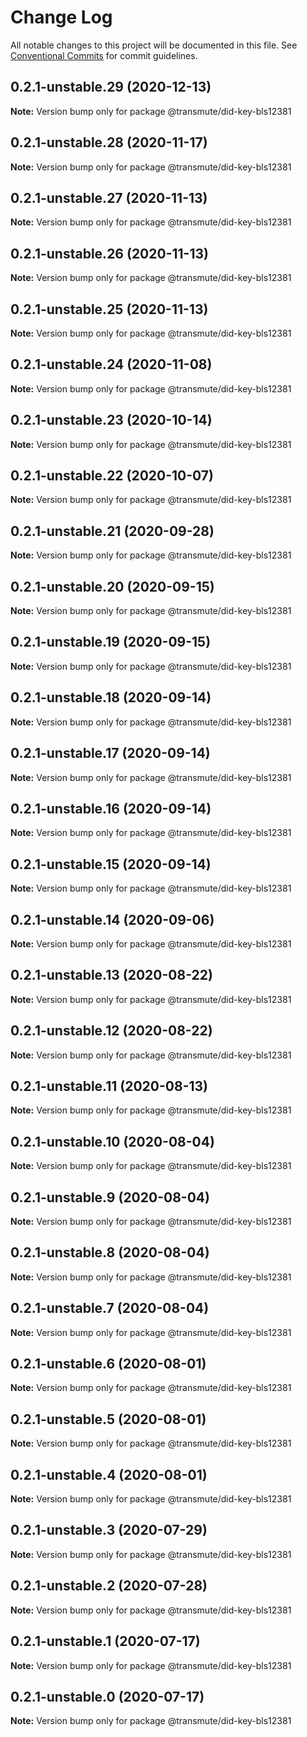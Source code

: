 # Change Log

All notable changes to this project will be documented in this file.
See [Conventional Commits](https://conventionalcommits.org) for commit guidelines.

## 0.2.1-unstable.29 (2020-12-13)

**Note:** Version bump only for package @transmute/did-key-bls12381





## 0.2.1-unstable.28 (2020-11-17)

**Note:** Version bump only for package @transmute/did-key-bls12381





## 0.2.1-unstable.27 (2020-11-13)

**Note:** Version bump only for package @transmute/did-key-bls12381





## 0.2.1-unstable.26 (2020-11-13)

**Note:** Version bump only for package @transmute/did-key-bls12381





## 0.2.1-unstable.25 (2020-11-13)

**Note:** Version bump only for package @transmute/did-key-bls12381





## 0.2.1-unstable.24 (2020-11-08)

**Note:** Version bump only for package @transmute/did-key-bls12381





## 0.2.1-unstable.23 (2020-10-14)

**Note:** Version bump only for package @transmute/did-key-bls12381





## 0.2.1-unstable.22 (2020-10-07)

**Note:** Version bump only for package @transmute/did-key-bls12381





## 0.2.1-unstable.21 (2020-09-28)

**Note:** Version bump only for package @transmute/did-key-bls12381





## 0.2.1-unstable.20 (2020-09-15)

**Note:** Version bump only for package @transmute/did-key-bls12381





## 0.2.1-unstable.19 (2020-09-15)

**Note:** Version bump only for package @transmute/did-key-bls12381





## 0.2.1-unstable.18 (2020-09-14)

**Note:** Version bump only for package @transmute/did-key-bls12381





## 0.2.1-unstable.17 (2020-09-14)

**Note:** Version bump only for package @transmute/did-key-bls12381





## 0.2.1-unstable.16 (2020-09-14)

**Note:** Version bump only for package @transmute/did-key-bls12381





## 0.2.1-unstable.15 (2020-09-14)

**Note:** Version bump only for package @transmute/did-key-bls12381





## 0.2.1-unstable.14 (2020-09-06)

**Note:** Version bump only for package @transmute/did-key-bls12381





## 0.2.1-unstable.13 (2020-08-22)

**Note:** Version bump only for package @transmute/did-key-bls12381





## 0.2.1-unstable.12 (2020-08-22)

**Note:** Version bump only for package @transmute/did-key-bls12381





## 0.2.1-unstable.11 (2020-08-13)

**Note:** Version bump only for package @transmute/did-key-bls12381





## 0.2.1-unstable.10 (2020-08-04)

**Note:** Version bump only for package @transmute/did-key-bls12381





## 0.2.1-unstable.9 (2020-08-04)

**Note:** Version bump only for package @transmute/did-key-bls12381





## 0.2.1-unstable.8 (2020-08-04)

**Note:** Version bump only for package @transmute/did-key-bls12381





## 0.2.1-unstable.7 (2020-08-04)

**Note:** Version bump only for package @transmute/did-key-bls12381





## 0.2.1-unstable.6 (2020-08-01)

**Note:** Version bump only for package @transmute/did-key-bls12381





## 0.2.1-unstable.5 (2020-08-01)

**Note:** Version bump only for package @transmute/did-key-bls12381





## 0.2.1-unstable.4 (2020-08-01)

**Note:** Version bump only for package @transmute/did-key-bls12381





## 0.2.1-unstable.3 (2020-07-29)

**Note:** Version bump only for package @transmute/did-key-bls12381





## 0.2.1-unstable.2 (2020-07-28)

**Note:** Version bump only for package @transmute/did-key-bls12381





## 0.2.1-unstable.1 (2020-07-17)

**Note:** Version bump only for package @transmute/did-key-bls12381





## 0.2.1-unstable.0 (2020-07-17)

**Note:** Version bump only for package @transmute/did-key-bls12381
